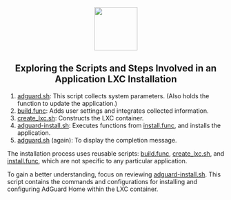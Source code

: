 <div align="center">
<img src="https://raw.githubusercontent.com/aslater3/ProxmoxVE/main/misc/images/logo.png" height="100px" />
</div>
<h2><div align="center">Exploring the Scripts and Steps Involved in an Application LXC Installation</div></h2>

1) [adguard.sh](https://github.com/aslater3/ProxmoxVE/blob/main/ct/adguard.sh): This script collects system parameters. (Also holds the function to update the application.)
2) [build.func](https://github.com/aslater3/ProxmoxVE/blob/main/misc/build.func): Adds user settings and integrates collected information.
3) [create_lxc.sh](https://github.com/aslater3/ProxmoxVE/blob/main/ct/create_lxc.sh): Constructs the LXC container.
4) [adguard-install.sh](https://github.com/aslater3/ProxmoxVE/blob/main/install/adguard-install.sh): Executes functions from [install.func](https://github.com/aslater3/ProxmoxVE/blob/main/misc/install.func), and installs the application.
5) [adguard.sh](https://github.com/aslater3/ProxmoxVE/blob/main/ct/adguard.sh) (again): To display the completion message.

The installation process uses reusable scripts: [build.func](https://github.com/aslater3/ProxmoxVE/blob/main/misc/build.func), [create_lxc.sh](https://github.com/aslater3/ProxmoxVE/blob/main/ct/create_lxc.sh), and [install.func](https://github.com/aslater3/ProxmoxVE/blob/main/misc/install.func), which are not specific to any particular application.

To gain a better understanding, focus on reviewing [adguard-install.sh](https://github.com/aslater3/ProxmoxVE/blob/main/install/adguard-install.sh). This script contains the commands and configurations for installing and configuring AdGuard Home within the LXC container.
